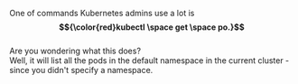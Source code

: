 One of commands Kubernetes admins use a lot is **$${\color{red}kubectl \space get \space po.}$$**<br />
Are you wondering what this does?<br />
Well, it will list all the pods in the default namespace in the current cluster - since you didn't specify a namespace.<br />


